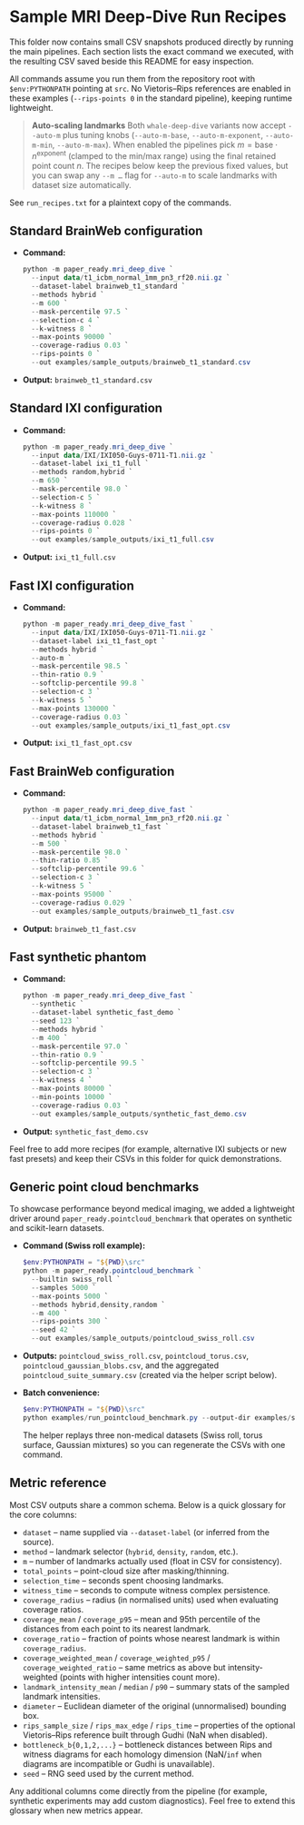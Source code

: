 # Sample MRI Deep-Dive Run Recipes

This folder now contains small CSV snapshots produced directly by running the
main pipelines. Each section lists the exact command we executed, with the
resulting CSV saved beside this README for easy inspection.

All commands assume you run them from the repository root with
`$env:PYTHONPATH` pointing at `src`. No Vietoris–Rips references are enabled in
these examples (`--rips-points 0` in the standard pipeline), keeping runtime
lightweight.

> **Auto-scaling landmarks**
> Both `whale-deep-dive` variants now accept `--auto-m` plus tuning knobs
> (`--auto-m-base`, `--auto-m-exponent`, `--auto-m-min`, `--auto-m-max`).
> When enabled the pipelines pick $m = \text{base} \cdot n^{\text{exponent}}$
> (clamped to the min/max range) using the final retained point count $n$.
> The recipes below keep the previous fixed values, but you can swap any
> `--m …` flag for `--auto-m` to scale landmarks with dataset size automatically.

See `run_recipes.txt` for a plaintext copy of the commands.

## Standard BrainWeb configuration

- **Command:**

  ```powershell
  python -m paper_ready.mri_deep_dive `
    --input data/t1_icbm_normal_1mm_pn3_rf20.nii.gz `
    --dataset-label brainweb_t1_standard `
    --methods hybrid `
    --m 600 `
    --mask-percentile 97.5 `
    --selection-c 4 `
    --k-witness 8 `
    --max-points 90000 `
    --coverage-radius 0.03 `
    --rips-points 0 `
    --out examples/sample_outputs/brainweb_t1_standard.csv
  ```

- **Output:** `brainweb_t1_standard.csv`

## Standard IXI configuration

- **Command:**

  ```powershell
  python -m paper_ready.mri_deep_dive `
    --input data/IXI/IXI050-Guys-0711-T1.nii.gz `
    --dataset-label ixi_t1_full `
    --methods random,hybrid `
    --m 650 `
    --mask-percentile 98.0 `
    --selection-c 5 `
    --k-witness 8 `
    --max-points 110000 `
    --coverage-radius 0.028 `
    --rips-points 0 `
    --out examples/sample_outputs/ixi_t1_full.csv
  ```

- **Output:** `ixi_t1_full.csv`

## Fast IXI configuration

- **Command:**

  ```powershell
  python -m paper_ready.mri_deep_dive_fast `
    --input data/IXI/IXI050-Guys-0711-T1.nii.gz `
    --dataset-label ixi_t1_fast_opt `
    --methods hybrid `
    --auto-m `
    --mask-percentile 98.5 `
    --thin-ratio 0.9 `
    --softclip-percentile 99.8 `
    --selection-c 3 `
    --k-witness 5 `
    --max-points 130000 `
    --coverage-radius 0.03 `
    --out examples/sample_outputs/ixi_t1_fast_opt.csv
  ```

- **Output:** `ixi_t1_fast_opt.csv`

## Fast BrainWeb configuration

- **Command:**

  ```powershell
  python -m paper_ready.mri_deep_dive_fast `
    --input data/t1_icbm_normal_1mm_pn3_rf20.nii.gz `
    --dataset-label brainweb_t1_fast `
    --methods hybrid `
    --m 500 `
    --mask-percentile 98.0 `
    --thin-ratio 0.85 `
    --softclip-percentile 99.6 `
    --selection-c 3 `
    --k-witness 5 `
    --max-points 95000 `
    --coverage-radius 0.029 `
    --out examples/sample_outputs/brainweb_t1_fast.csv
  ```

- **Output:** `brainweb_t1_fast.csv`

## Fast synthetic phantom

- **Command:**

  ```powershell
  python -m paper_ready.mri_deep_dive_fast `
    --synthetic `
    --dataset-label synthetic_fast_demo `
    --seed 123 `
    --methods hybrid `
    --m 400 `
    --mask-percentile 97.0 `
    --thin-ratio 0.9 `
    --softclip-percentile 99.5 `
    --selection-c 3 `
    --k-witness 4 `
    --max-points 80000 `
    --min-points 10000 `
    --coverage-radius 0.03 `
    --out examples/sample_outputs/synthetic_fast_demo.csv
  ```

- **Output:** `synthetic_fast_demo.csv`

Feel free to add more recipes (for example, alternative IXI subjects or new
fast presets) and keep their CSVs in this folder for quick demonstrations.

## Generic point cloud benchmarks

To showcase performance beyond medical imaging, we added a lightweight driver
around `paper_ready.pointcloud_benchmark` that operates on synthetic and
scikit-learn datasets.

- **Command (Swiss roll example):**

  ```powershell
  $env:PYTHONPATH = "${PWD}\src"
  python -m paper_ready.pointcloud_benchmark `
    --builtin swiss_roll `
    --samples 5000 `
    --max-points 5000 `
    --methods hybrid,density,random `
    --m 400 `
    --rips-points 300 `
    --seed 42 `
    --out examples/sample_outputs/pointcloud_swiss_roll.csv
  ```

- **Outputs:** `pointcloud_swiss_roll.csv`, `pointcloud_torus.csv`,
  `pointcloud_gaussian_blobs.csv`, and the aggregated
  `pointcloud_suite_summary.csv` (created via the helper script below).

- **Batch convenience:**

  ```powershell
  $env:PYTHONPATH = "${PWD}\src"
  python examples/run_pointcloud_benchmark.py --output-dir examples/sample_outputs
  ```

  The helper replays three non-medical datasets (Swiss roll, torus surface,
  Gaussian mixtures) so you can regenerate the CSVs with one command.

## Metric reference

Most CSV outputs share a common schema. Below is a quick glossary for the core
columns:

- `dataset` – name supplied via `--dataset-label` (or inferred from the source).
- `method` – landmark selector (`hybrid`, `density`, `random`, etc.).
- `m` – number of landmarks actually used (float in CSV for consistency).
- `total_points` – point-cloud size after masking/thinning.
- `selection_time` – seconds spent choosing landmarks.
- `witness_time` – seconds to compute witness complex persistence.
- `coverage_radius` – radius (in normalised units) used when evaluating
  coverage ratios.
- `coverage_mean` / `coverage_p95` – mean and 95th percentile of the distances
  from each point to its nearest landmark.
- `coverage_ratio` – fraction of points whose nearest landmark is within
  `coverage_radius`.
- `coverage_weighted_mean` / `coverage_weighted_p95` / `coverage_weighted_ratio`
  – same metrics as above but intensity-weighted (points with higher
  intensities count more).
- `landmark_intensity_mean` / `median` / `p90` – summary stats of the sampled
  landmark intensities.
- `diameter` – Euclidean diameter of the original (unnormalised) bounding box.
- `rips_sample_size` / `rips_max_edge` / `rips_time` – properties of the optional
  Vietoris–Rips reference built through Gudhi (NaN when disabled).
- `bottleneck_b{0,1,2,...}` – bottleneck distances between Rips and witness
  diagrams for each homology dimension (NaN/`inf` when diagrams are incompatible
  or Gudhi is unavailable).
- `seed` – RNG seed used by the current method.

Any additional columns come directly from the pipeline (for example, synthetic
experiments may add custom diagnostics). Feel free to extend this glossary when
new metrics appear.
